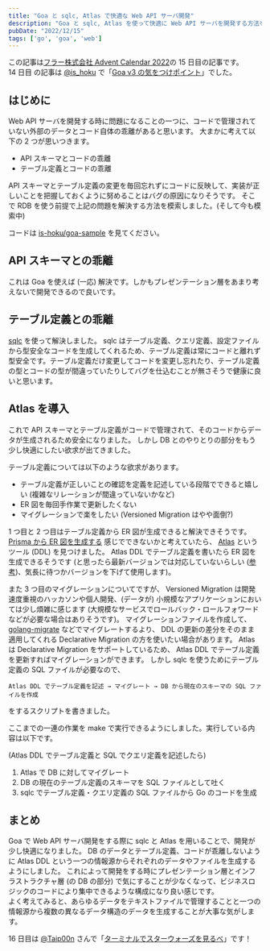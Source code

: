 ```yaml
---
title: "Goa と sqlc, Atlas で快適な Web API サーバ開発"
description: "Goa と sqlc, Atlas を使って快適に Web API サーバを開発する方法を模索したことについてです。"
pubDate: "2022/12/15"
tags: ['go', 'goa', 'web']
---
```


この記事は[フラー株式会社 Advent Calendar 2022](https://qiita.com/advent-calendar/2022/fuller-inc)の 15 日目の記事です。  
14 日目 の記事は [@is_hoku](https://hokuishi.be/me) で「[Goa v3 の気をつけポイント](https://hokuishi.be/blog/goav3_points)」でした。

## はじめに

Web API サーバを開発する時に問題になることの一つに、コードで管理されていない外部のデータとコード自体の乖離があると思います。
大まかに考えて以下の 2 つが思いつきます。

-   API スキーマとコードの乖離
-   テーブル定義とコードの乖離

API スキーマとテーブル定義の変更を毎回忘れずにコードに反映して、実装が正しいことを把握しておくように努めることはバグの原因になりそうです。
そこで RDB を使う前提で上記の問題を解決する方法を模索しました。(そして今も模索中)

コードは [is-hoku/goa-sample](https://github.com/is-hoku/goa-sample) を見てください。

## API スキーマとの乖離

これは Goa を使えば (一応) 解決です。しかもプレゼンテーション層をあまり考えないで開発できるので良いです。

## テーブル定義との乖離

[sqlc](https://github.com/kyleconroy/sqlc) を使って解決しました。
sqlc はテーブル定義、クエリ定義、設定ファイルから型安全なコードを生成してくれるため、テーブル定義は常にコードと離れず型安全です。テーブル定義だけ変更してコードを変更し忘れたり、テーブル定義の型とコードの型が間違っていたりしてバグを仕込むことが無さそうで健康に良いと思います。

## Atlas を導入

これで API スキーマとテーブル定義がコードで管理されて、そのコードからデータが生成されるため安全になりました。
しかし DB とのやりとりの部分をもう少し快適にしたい欲求が出てきました。

テーブル定義については以下のような欲求があります。

-   テーブル定義が正しいことの確認を定義を記述している段階でできると嬉しい (複雑なリレーションが間違っていないかなど)
-   ER 図を毎回手作業で更新したくない
-   マイグレーションで楽をしたい (Versioned Migration はやや面倒?)

1 つ目と 2 つ目はテーブル定義から ER 図が生成できると解決できそうです。
[Prisma から ER 図を生成する](https://github.com/keonik/prisma-erd-generator) 感じでできないかと考えていたら、 [Atlas](https://atlasgo.io/) というツール (DDL) を見つけました。
Atlas DDL でテーブル定義を書いたら ER 図を生成できるそうです (と思ったら最新バージョンでは対応していないらしい ([参考](https://atlasgo.io/ui/intro))、気長に待つかバージョンを下げて使用します)。

また 3 つ目のマイグレーションについてですが、 Versioned Migration は開発速度重視のハッカソンや個人開発、(データが) 小規模なアプリケーションにおいては少し煩雑に感じます (大規模なサービスでロールバック・ロールフォワードなどが必要な場合はありそうです)。
マイグレーションファイルを作成して、 [golang-migrate](https://github.com/golang-migrate/migrate) などでマイグレートするより、 DDL の更新の差分をそのまま適用してくれる Declarative Migration の方を使いたい場合があります。
Atlas は Declarative Migration をサポートしているため、 Atlas DDL でテーブル定義を更新すればマイグレーションができます。
しかし sqlc を使うためにテーブル定義の SQL ファイルが必要なので、

`Atlas DDL でテーブル定義を記述 → マイグレート → DB から現在のスキーマの SQL ファイルを作成`

をするスクリプトを書きました。

ここまでの一連の作業を make で実行できるようにしました。実行している内容は以下です。

(Atlas DDL でテーブル定義と SQL でクエリ定義を記述したら)

1. Atlas で DB に対してマイグレート
2. DB の現在のテーブル定義のスキーマを SQL ファイルとして吐く
3. sqlc でテーブル定義・クエリ定義の SQL ファイルから Go のコードを生成

## まとめ

Goa で Web API サーバ開発をする際に sqlc と Atlas を用いることで、開発が少し快適になりました。
DB のデータとテーブル定義、コードが乖離しないように Atlas DDL という一つの情報源からそれぞれのデータやファイルを生成するようにしました。
これによって開発をする時にプレゼンテーション層とインフラストラクチャ層 (の DB の部分) で気にすることが少なくなって、ビジネスロジックのコードにより集中できるような構成になり良い感じです。  
よく考えてみると、あらゆるデータをテキストファイルで管理することと一つの情報源から複数の異なるデータ構造のデータを生成することが大事な気がします。

16 日目は [@Taip00n](https://qiita.com/Taip00n) さんで「[ターミナルでスターウォーズを見るべ](https://qiita.com/Taip00n/items/43490d04335bfe0e2bf6)」です！
